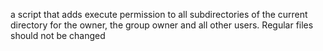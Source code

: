  a script that adds execute permission to all subdirectories of the current directory for the owner, the group owner and all other users. Regular files should not be changed
